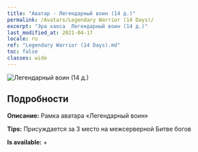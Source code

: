 ```yaml
---
title: "Аватар - Легендарный воин (14 д.)"
permalink: /Avatars/Legendary Warrior (14 Days)/
excerpt: "Эра хаоса  Легендарный воин (14 д.)"
last_modified_at: 2021-04-17
locale: ru
ref: "Legendary Warrior (14 Days).md"
toc: false
classes: wide
---
```

 ![Легендарный воин (14 д.)](/images/a/avatarFrame_61.png)

## Подробности

 **Описание:** Рамка аватара «Легендарный воин» 

 **Tips:** Присуждается за 3 место на межсерверной Битве богов 

 **Is available:**  + 

